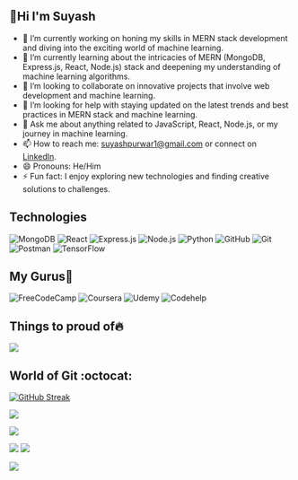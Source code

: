 <!--
**suyashpurwar1/suyashpurwar1** is a ✨ _special_ ✨ repository because its `README.md` (this file) appears on your GitHub profile.

Here are some ideas to get you started:

- 🔭 I’m currently working on ...
- 🌱 I’m currently learning ...
- 👯 I’m looking to collaborate on ...
- 🤔 I’m looking for help with ...
- 💬 Ask me about ...
- 📫 How to reach me: ...
- 😄 Pronouns: ...
- ⚡ Fun fact: ...
-->
## __👋Hi I'm Suyash__
- 🔭 I’m currently working on honing my skills in MERN stack development and diving into the exciting world of machine learning.
- 🌱 I’m currently learning about the intricacies of MERN (MongoDB, Express.js, React, Node.js) stack and deepening my understanding of machine learning algorithms.
- 👯 I’m looking to collaborate on innovative projects that involve web development and machine learning.
- 🤔 I’m looking for help with staying updated on the latest trends and best practices in MERN stack and machine learning.
- 💬 Ask me about anything related to JavaScript, React, Node.js, or my journey in machine learning.
- 📫 How to reach me: [suyashpurwar1@gmail.com](mailto:suyashpurwar1@gmail.com) or connect on [LinkedIn](https://www.linkedin.com/in/suyashpurwar).
- 😄 Pronouns: He/Him
- ⚡ Fun fact: I enjoy exploring new technologies and finding creative solutions to challenges.


## __Technologies__

![MongoDB](https://img.shields.io/badge/MongoDB-%234ea94b?style=for-the-badge&logo=mongodb&logoColor=white)
![React](https://img.shields.io/badge/React-%2320232a?style=for-the-badge&logo=react&logoColor=61DAFB)
![Express.js](https://img.shields.io/badge/Express.js-%23404d59?style=for-the-badge&logo=express&logoColor=white)
![Node.js](https://img.shields.io/badge/Node.js-%2343853D?style=for-the-badge&logo=node.js&logoColor=white)
![Python](https://img.shields.io/badge/python-3670A0?style=for-the-badge&logo=python&logoColor=ffdd54)
![GitHub](https://img.shields.io/badge/github-%23121011.svg?style=for-the-badge&logo=github&logoColor=white)
![Git](https://img.shields.io/badge/git-%23F05033.svg?style=for-the-badge&logo=git&logoColor=white)
![Postman](https://img.shields.io/badge/Postman-FF6C37?style=for-the-badge&logo=postman&logoColor=white)
![TensorFlow](https://img.shields.io/badge/TensorFlow-%23FF6F00.svg?style=for-the-badge&logo=TensorFlow&logoColor=white)


## __My Gurus🙏__

![FreeCodeCamp](https://img.shields.io/badge/Freecodecamp-%23123.svg?&style=for-the-badge&logo=freecodecamp&logoColor=green)
![Coursera](https://img.shields.io/badge/Coursera-%230056D2.svg?style=for-the-badge&logo=Coursera&logoColor=white)
![Udemy](https://img.shields.io/badge/Udemy-EC5252?style=for-the-badge&logo=Udemy&logoColor=white)
![Codehelp](https://img.shields.io/badge/Codehelp-%23FF0000?style=for-the-badge&logo=youtube&logoColor=white)

## __Things to proud of🔥__  

![](https://leetcard.jacoblin.cool/Suyash_Purwar?ext=contest)

## __World of Git :octocat:__   
[![GitHub Streak](https://github-readme-streak-stats.herokuapp.com?user=suyashpurwar1&theme=tokyonight&hide_border=true)](https://git.io/streak-stats)

![](http://github-profile-summary-cards.vercel.app/api/cards/most-commit-language?username=suyashpurwar1&theme=tokyonight)
<!-- ![](http://github-profile-summary-cards.vercel.app/api/cards/repos-per-language?username=suyashpurwar1&theme=tokyonight) -->

![](https://github-readme-stats.vercel.app/api?username=suyashpurwar1&theme=tokyonight&show_icons=true&locale=en&layout=compact)

![](https://activity-graph.herokuapp.com/graph?username=suyashpurwar1&theme=black)
![](https://github-profile-summary-cards.vercel.app/api/cards/profile-details?username=suyashpurwar1&theme=tokyonight)

![](http://github-profile-summary-cards.vercel.app/api/cards/productive-time?username=suyashpurwar1&theme=tokyonight&utcOffset=8)





